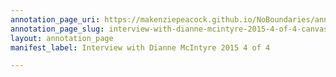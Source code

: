 ```yaml
---
annotation_page_uri: https://makenziepeacock.github.io/NoBoundaries/annotations/interview-with-dianne-mcintyre-2015-4-of-4-canvas-1-00-03-48.json
annotation_page_slug: interview-with-dianne-mcintyre-2015-4-of-4-canvas-1-00-03-48
layout: annotation_page
manifest_label: Interview with Dianne McIntyre 2015 4 of 4

---
```

